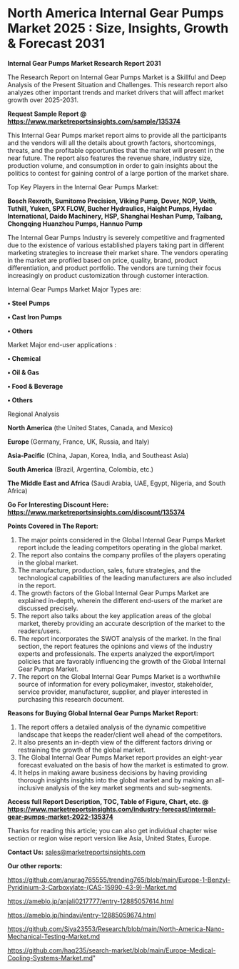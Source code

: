 # North America Internal Gear Pumps Market 2025 : Size, Insights, Growth & Forecast 2031

<strong>Internal Gear Pumps Market Research Report 2031</strong>

The Research Report on Internal Gear Pumps Market is a Skillful and Deep Analysis of the Present Situation and Challenges. This research report also analyzes other important trends and market drivers that will affect market growth over 2025-2031.

<strong>Request Sample Report @ <a href=https://www.marketreportsinsights.com/sample/135374>https://www.marketreportsinsights.com/sample/135374</a></strong>

This Internal Gear Pumps market report aims to provide all the participants and the vendors will all the details about growth factors, shortcomings, threats, and the profitable opportunities that the market will present in the near future. The report also features the revenue share, industry size, production volume, and consumption in order to gain insights about the politics to contest for gaining control of a large portion of the market share.

Top Key Players in the Internal Gear Pumps Market:

<strong>Bosch Rexroth, Sumitomo Precision, Viking Pump, Dover, NOP, Voith, Tuthill, Yuken, SPX FLOW, Bucher Hydraulics, Haight Pumps, Hydac International, Daido Machinery, HSP, Shanghai Heshan Pump, Taibang, Chongqing Huanzhou Pumps, Hannuo Pump</strong>

The Internal Gear Pumps Industry is severely competitive and fragmented due to the existence of various established players taking part in different marketing strategies to increase their market share. The vendors operating in the market are profiled based on price, quality, brand, product differentiation, and product portfolio. The vendors are turning their focus increasingly on product customization through customer interaction.

Internal Gear Pumps Market Major Types are:

<strong>• Steel Pumps

• Cast Iron Pumps

• Others</strong>

Market Major end-user applications :

<strong>• Chemical

• Oil & Gas

• Food & Beverage

• Others</strong>

Regional Analysis

</u><strong><b>North America</b></strong> (the United States, Canada, and Mexico)

<strong><b>Europe </b></strong>(Germany, France, UK, Russia, and Italy)

<strong><b>Asia-Pacific</b></strong> (China, Japan, Korea, India, and Southeast Asia)

<strong><b>South America</b></strong> (Brazil, Argentina, Colombia, etc.)

<strong><b>The Middle East and Africa</b></strong> (Saudi Arabia, UAE, Egypt, Nigeria, and South Africa)

<strong>Go For Interesting Discount Here: <a href=https://www.marketreportsinsights.com/discount/135374>https://www.marketreportsinsights.com/discount/135374</a></strong>

<strong>Points Covered in The Report:</strong>
<ol>
  <li>The major points considered in the Global Internal Gear Pumps Market report include the leading competitors operating in the global market.</li>
  <li>The report also contains the company profiles of the players operating in the global market.</li>
  <li>The manufacture, production, sales, future strategies, and the technological capabilities of the leading manufacturers are also included in the report.</li>
  <li>The growth factors of the Global Internal Gear Pumps Market are explained in-depth, wherein the different end-users of the market are discussed precisely.</li>
  <li>The report also talks about the key application areas of the global market, thereby providing an accurate description of the market to the readers/users.</li>
  <li>The report incorporates the SWOT analysis of the market. In the final section, the report features the opinions and views of the industry experts and professionals. The experts analyzed the export/import policies that are favorably influencing the growth of the Global Internal Gear Pumps Market.</li>
  <li>The report on the Global Internal Gear Pumps Market is a worthwhile source of information for every policymaker, investor, stakeholder, service provider, manufacturer, supplier, and player interested in purchasing this research document.</li>
</ol>
<strong>Reasons for Buying Global Internal Gear Pumps Market Report:</strong>

<ol>
  <li>The report offers a detailed analysis of the dynamic competitive landscape that keeps the reader/client well ahead of the competitors.</li>
  <li>It also presents an in-depth view of the different factors driving or restraining the growth of the global market.</li>
  <li>The Global Internal Gear Pumps Market report provides an eight-year forecast evaluated on the basis of how the market is estimated to grow.</li>
  <li>It helps in making aware business decisions by having providing thorough insights insights into the global market and by making an all-inclusive analysis of the key market segments and sub-segments.</li>
</ol>
<strong>Access full Report Description, TOC, Table of Figure, Chart, etc. @ <a href=https://www.marketreportsinsights.com/industry-forecast/internal-gear-pumps-market-2022-135374>https://www.marketreportsinsights.com/industry-forecast/internal-gear-pumps-market-2022-135374</a></strong>


Thanks for reading this article; you can also get individual chapter wise section or region wise report version like Asia, United States, Europe.

<strong>Contact Us:</strong>
sales@marketreportsinsights.com

<strong>Our other reports:</strong>

<a href=https://github.com/anurag765555/trending765/blob/main/Europe-1-Benzyl-Pyridinium-3-Carboxylate-(CAS-15990-43-9)-Market.md>https://github.com/anurag765555/trending765/blob/main/Europe-1-Benzyl-Pyridinium-3-Carboxylate-(CAS-15990-43-9)-Market.md</a>

<a href=https://ameblo.jp/anjali0217777/entry-12885057614.html>https://ameblo.jp/anjali0217777/entry-12885057614.html</a>

<a href=https://ameblo.jp/hindavi/entry-12885059674.html>https://ameblo.jp/hindavi/entry-12885059674.html</a>

<a href=https://github.com/Siya23553/Research/blob/main/North-America-Nano-Mechanical-Testing-Market.md>https://github.com/Siya23553/Research/blob/main/North-America-Nano-Mechanical-Testing-Market.md</a>

<a href=https://github.com/haq235/search-market/blob/main/Europe-Medical-Cooling-Systems-Market.md>https://github.com/haq235/search-market/blob/main/Europe-Medical-Cooling-Systems-Market.md</a>"
